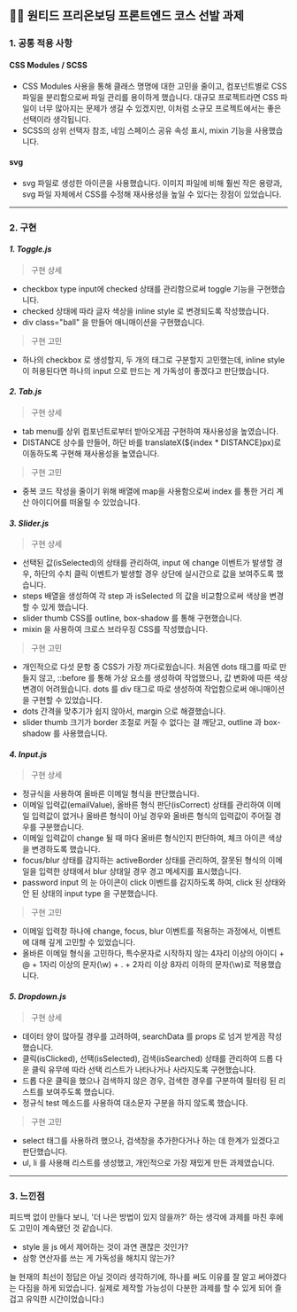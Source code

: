 ## 💪🏻 원티드 프리온보딩 프론트엔드 코스 선발 과제

### 1. 공통 적용 사항

#### **CSS Modules / SCSS**

- CSS Modules 사용을 통해 클래스 명명에 대한 고민을 줄이고, 컴포넌트별로 CSS 파일을 분리함으로써 파일 관리를 용이하게 했습니다. 대규모 프로젝트라면 CSS 파일이 너무 많아지는 문제가 생길 수 있겠지만, 이처럼 소규모 프로젝트에서는 좋은 선택이라 생각됩니다.
- SCSS의 상위 선택자 참조, 네임 스페이스 공유 속성 표시, mixin 기능을 사용했습니다.

#### **svg**

- svg 파일로 생성한 아이콘을 사용했습니다. 이미지 파일에 비해 훨씬 작은 용량과, svg 파일 자체에서 CSS를 수정해 재사용성을 높일 수 있다는 장점이 있었습니다.

---

### 2. 구현

#### **_1. Toggle.js_**

> 구현 상세

- checkbox type input에 checked 상태를 관리함으로써 toggle 기능을 구현했습니다.
- checked 상태에 따라 글자 색상을 inline style 로 변경되도록 작성했습니다.
- div class="ball" 을 만들어 애니매이션을 구현했습니다.

> 구현 고민

- 하나의 checkbox 로 생성할지, 두 개의 태그로 구분할지 고민했는데, inline style 이 허용된다면 하나의 input 으로 만드는 게 가독성이 좋겠다고 판단했습니다.

#### **_2. Tab.js_**

> 구현 상세

- tab menu를 상위 컴포넌트로부터 받아오게끔 구현하여 재사용성을 높였습니다.
- DISTANCE 상수를 만들어, 하단 바를 translateX(${index \* DISTANCE}px)로 이동하도록 구현해 재사용성을 높였습니다.

> 구현 고민

- 중복 코드 작성을 줄이기 위해 배열에 map을 사용함으로써 index 를 통한 거리 계산 아이디어를 떠올릴 수 있었습니다.

#### **_3. Slider.js_**

> 구현 상세

- 선택된 값(isSelected)의 상태를 관리하여, input 에 change 이벤트가 발생할 경우, 하단의 수치 클릭 이벤트가 발생할 경우 상단에 실시간으로 값을 보여주도록 했습니다.
- steps 배열을 생성하여 각 step 과 isSelected 의 값을 비교함으로써 색상을 변경할 수 있게 했습니다.
- slider thumb CSS를 outline, box-shadow 를 통해 구현했습니다.
- mixin 을 사용하여 크로스 브라우징 CSS를 작성했습니다.

> 구현 고민

- 개인적으로 다섯 문항 중 CSS가 가장 까다로웠습니다. 처음엔 dots 태그를 따로 만들지 않고, ::before 를 통해 가상 요소를 생성하여 작업했으나, 값 변화에 따른 색상 변경이 어려웠습니다. dots 를 div 태그로 따로 생성하여 작업함으로써 애니매이션을 구현할 수 있었습니다.
- dots 간격을 맞추기가 쉽지 않아서, margin 으로 해결했습니다.
- slider thumb 크기가 border 조절로 커질 수 없다는 걸 깨닫고, outline 과 box-shadow 를 사용했습니다.

#### **_4. Input.js_**

> 구현 상세

- 정규식을 사용하여 올바른 이메일 형식을 판단했습니다.
- 이메일 입력값(emailValue), 올바른 형식 판단(isCorrect) 상태를 관리하여 이메일 입력값이 없거나 올바른 형식이 아닐 경우와 올바른 형식의 입력값이 주어질 경우를 구분했습니다.
- 이메일 입력값이 change 될 때 마다 올바른 형식인지 판단하여, 체크 아이콘 색상을 변경하도록 했습니다.
- focus/blur 상태를 감지하는 activeBorder 상태를 관리하여, 잘못된 형식의 이메일을 입력한 상태에서 blur 상태일 경우 경고 메세지를 표시했습니다.
- password input 의 눈 아이콘이 click 이벤트를 감지하도록 하여, click 된 상태와 안 된 상태의 input type 을 구분했습니다.

> 구현 고민

- 이메일 입력창 하나에 change, focus, blur 이벤트를 적용하는 과정에서, 이벤트에 대해 깊게 고민할 수 있었습니다.
- 올바른 이메일 형식을 고민하다, 특수문자로 시작하지 않는 4자리 이상의 아이디 + @ + 1자리 이상의 문자(\w) + . + 2자리 이상 8자리 이하의 문자(\w)로 적용했습니다.

#### **_5. Dropdown.js_**

> 구현 상세

- 데이터 양이 많아질 경우를 고려하여, searchData 를 props 로 넘겨 받게끔 작성했습니다.
- 클릭(isClicked), 선택(isSelected), 검색(isSearched) 상태를 관리하여 드롭 다운 클릭 유무에 따라 선택 리스트가 나타나거나 사라지도록 구현했습니다.
- 드롭 다운 클릭을 했으나 검색하지 않은 경우, 검색한 경우를 구분하여 필터링 된 리스트를 보여주도록 했습니다.
- 정규식 test 메소드를 사용하여 대소문자 구분을 하지 않도록 했습니다.

> 구현 고민

- select 태그를 사용하려 했으나, 검색창을 추가한다거나 하는 데 한계가 있겠다고 판단했습니다.
- ul, li 를 사용해 리스트를 생성했고, 개인적으로 가장 재밌게 만든 과제였습니다.

---

### 3. 느낀점

피드백 없이 만들다 보니, '더 나은 방법이 있지 않을까?' 하는 생각에 과제를 마친 후에도 고민이 계속됐던 것 같습니다.

- style 을 js 에서 제어하는 것이 과연 괜찮은 것인가?
- 삼항 연산자를 쓰는 게 가독성을 해치지 않는가?

늘 현재의 최선이 정답은 아닐 것이라 생각하기에, 하나를 써도 이유를 잘 알고 써야겠다는 다짐을 하게 되었습니다. 실제로 제작할 가능성이 다분한 과제를 할 수 있게 되어 즐겁고 유익한 시간이었습니다:)
